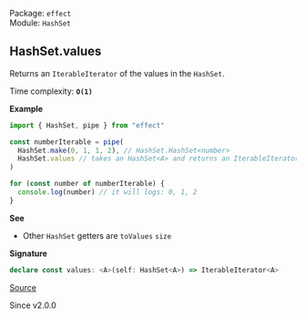 Package: `effect`<br />
Module: `HashSet`<br />

## HashSet.values

Returns an `IterableIterator` of the values in the `HashSet`.

Time complexity: **`O(1)`**

**Example**

```ts
import { HashSet, pipe } from "effect"

const numberIterable = pipe(
  HashSet.make(0, 1, 1, 2), // HashSet.HashSet<number>
  HashSet.values // takes an HashSet<A> and returns an IterableIterator<A>
)

for (const number of numberIterable) {
  console.log(number) // it will logs: 0, 1, 2
}
```

**See**

- Other `HashSet` getters are `toValues` `size`

**Signature**

```ts
declare const values: <A>(self: HashSet<A>) => IterableIterator<A>
```

[Source](https://github.com/Effect-TS/effect/tree/main/packages/effect/src/HashSet.ts#L953)

Since v2.0.0